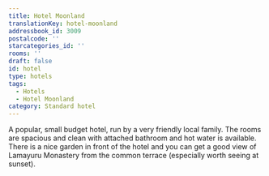 ```yaml
---
title: Hotel Moonland
translationKey: hotel-moonland
addressbook_id: 3009
postalcode: ''
starcategories_id: ''
rooms: ''
draft: false
id: hotel
type: hotels
tags:
  - Hotels
  - Hotel Moonland
category: Standard hotel
---
```

A popular, small budget hotel, run by a very friendly local family. The rooms are spacious and clean with attached bathroom and hot water is available. There is a nice garden in front of the hotel and you can get a good view of Lamayuru Monastery from the common terrace (especially worth seeing at sunset).